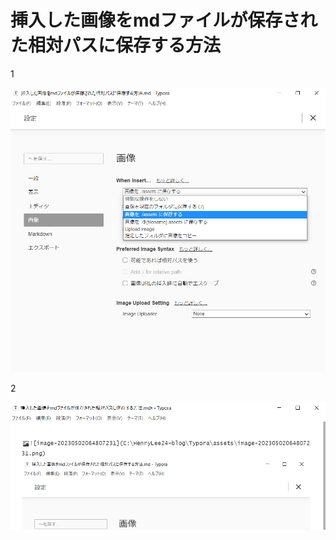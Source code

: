 # 挿入した画像をmdファイルが保存された相対パスに保存する方法

1

![image-20230502064807231](https://raw.githubusercontent.com/HenryLee24/figure/main/image-20230502064807231.png)

2

![image-20230502064835656](https://raw.githubusercontent.com/HenryLee24/figure/main/image-20230502064835656.png)
